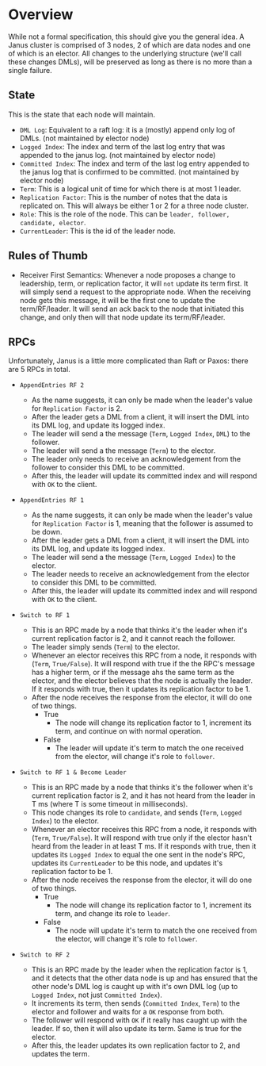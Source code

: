 # Overview
While not a formal specification, this should give you the general idea. 
A Janus cluster is comprised of 3 nodes, 2 of which are data nodes and one of which is an elector. 
All changes to the underlying structure (we'll call these changes DMLs), will be preserved as long as there is no more than a single failure. 


## State
This is the state that each node will maintain. 
- `DML Log`: Equivalent to a raft log: it is a (mostly) append only log of DMLs. (not maintained by elector node)
- `Logged Index`: The index and term of the last log entry that was appended to the janus log. (not maintained by elector node)
- `Committed Index`: The index and term of the last log entry appended to the janus log that is confirmed to be committed. (not maintained by elector node)
- `Term`: This is a logical unit of time for which there is at most 1 leader.  
- `Replication Factor`: This is the number of notes that the data is replicated on. This will always be either 1 or 2 for a three node cluster. 
- `Role`: This is the role of the node. This can be `leader, follower, candidate, elector`. 
- `CurrentLeader`: This is the id of the leader node. 

## Rules of Thumb
- Receiver First Semantics: Whenever a node proposes a change to leadership, term, or replication factor, it will `not` update its term first. It will simply send a request to the appropriate node. When the receiving node gets this message, it will be the first one to update the term/RF/leader. It will send an ack back to the node that initiated this change, and only then will that node update its term/RF/leader.

## RPCs
Unfortunately, Janus is a little more complicated than Raft or Paxos: there are 5 RPCs in total. 
- `AppendEntries RF 2`
    - As the name suggests, it can only be made when the leader's value for `Replication Factor` is 2. 
    - After the leader gets a DML from a client, it will insert the DML into its DML log, and update its logged index. 
    - The leader will send a the message (`Term`, `Logged Index`, `DML`) to the follower.
    - The leader will send a the message (`Term`) to the elector.
    - The leader only needs to receive an acknowledgement from the follower to consider this DML to be committed. 
    - After this, the leader will update its committed index and will respond with `OK` to the client. 

- `AppendEntries RF 1`
    - As the name suggests, it can only be made when the leader's value for `Replication Factor` is 1, meaning that the follower is assumed to be down.  
    - After the leader gets a DML from a client, it will insert the DML into its DML log, and update its logged index.
    - The leader will send a the message (`Term`, `Logged Index`) to the elector.
    - The leader needs to receive an acknowledgement from the elector to consider this DML to be committed. 
    - After this, the leader will update its committed index and will respond with `OK` to the client. 

- `Switch to RF 1`
    - This is an RPC made by a node that thinks it's the leader when it's current replication factor is 2, and it cannot reach the follower. 
    - The leader simply sends (`Term`) to the elector. 
    - Whenever an elector receives this RPC from a node, it responds with (`Term`, `True/False`). It will respond with true if the the RPC's message has a higher term, or if the message ahs the same term as the elector, and the elector believes that the node is actually the leader. If it responds with true, then it updates its replication factor to be 1. 
    - After the node receives the response from the elector, it will do one of two things. 
        - True
            - The node will change its replication factor to 1, increment its term, and continue on with normal operation. 
        - False
            - The leader will update it's term to match the one received from the elector, will change it's role to `follower`. 

- `Switch to RF 1 & Become Leader`
    - This is an RPC made by a node that thinks it's the follower when it's current replication factor is 2, and it has not heard from the leader in T ms (where T is some timeout in milliseconds). 
    - This node changes its role to `candidate`, and sends (`Term`, `Logged Index`) to the elector. 
    - Whenever an elector receives this RPC from a node, it responds with (`Term`, `True/False`). It will respond with true only if the elector hasn't heard from the leader in at least T ms. If it responds with true, then it updates its `Logged Index` to equal the one sent in the node's RPC, updates its `CurrentLeader` to be this node, and updates it's replication factor to be 1. 
    - After the node receives the response from the elector, it will do one of two things. 
        - True
            - The node will change its replication factor to 1, increment its term, and change its role to `leader`.
        - False
            - The node will update it's term to match the one received from the elector, will change it's role to `follower`. 

- `Switch to RF 2`
    - This is an RPC made by the leader when the replication factor is 1, and it detects that the other data node is up and has ensured that the other node's DML log is caught up with it's own DML log (up to `Logged Index`, not just `Committed Index`). 
    - It increments its term, then sends (`Committed Index`, `Term`) to the elector and follower and waits for a `OK` response from both. 
    - The follower will respond with `OK` if it really has caught up with the leader. If so, then it will also update its term. Same is true for the elector. 
    - After this, the leader updates its own replication factor to 2, and updates the term. 